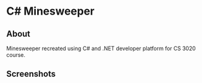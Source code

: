 # C# Minesweeper
## About
Minesweeper recreated using C# and .NET developer platform for CS 3020 course.
## Screenshots